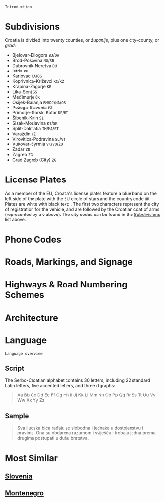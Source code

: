 `Introduction`

# Subdivisions

Croatia is divided into twenty counties, or _županije_, plus one city-county, or _grad_:

- Bjelovar-Bilogora `BJ`/`DA`
- Brod-Posavina `NG`/`SB`
- Dubrovnik-Neretva `DU`
- Istria `PU`
- Karlovac `KA`/`OG`
- Koprivnica-Križevci `KC`/`KŽ`
- Krapina-Zagorje `KR`
- Lika-Senj `GS`
- Međimurje `ČK`
- Osijek-Baranja `BM`/`DJ`/`NA`/`OS`
- Požega-Slavonia `PŽ`
- Primorje-Gorski Kotar `DE`/`RI`
- Šibenik-Knin `ŠI`
- Sisak-Moslavina `KT`/`SK`
- Split-Dalmatia `IM`/`MA`/`ST`
- Varaždin `VŽ`
- Virovitica-Podravina `SL`/`VT`
- Vukovar-Syrmia `VK`/`VU`/`ŽU`
- Zadar `ZD`
- Zagreb `ZG`
- Grad Zagreb (City) `ZG`

<CountryMap code="HRV" scale="6000" />

# License Plates

As a member of the EU, Croatia's license plates feature a blue band on the left side of the plate with the EU circle of stars and the country code `HR`. Plates are white with black text: <LicensePlate style="eu" code="HR" format="AB∇123-CD"/>. The first two characters represent the city of registration for the vehicle, and are followed by the Croatian coat of arms (represented by a `∇` above). The city codes can be found in the [Subdivisions](#subdivisions) list above.

# Phone Codes

# Roads, Markings, and Signage

# Highways & Road Numbering Schemes

# Architecture

# Language

`Language overview`

## Script

The Serbo-Croatian alphabet contains 30 letters, including 22 standard Latin letters, five accented letters, and three digraphs:

> Aa Bb Cc Dd Ee Ff Gg Hh Ii Jj Kk Ll Mm Nn Oo Pp Qq Rr Ss Tt Uu Vv Ww Xx Yy Zz

## Sample

> Sva ljudska bića rađaju se slobodna i jednaka u dostojanstvu i pravima. Ona su obdarena razumom i sviješću i trebaju jedna prema drugima postupati u duhu bratstva.

# Most Similar

## [Slovenia](/countries/SVN)

## [Montenegro](/countries/MNE)
